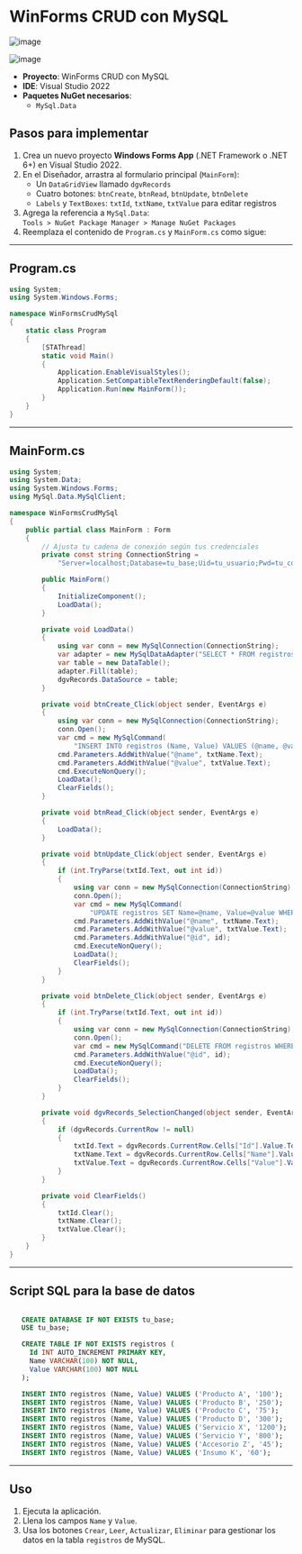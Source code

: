 # WinForms CRUD con MySQL

![image](https://github.com/user-attachments/assets/e9905b02-16b7-434c-9271-309b4ce83bcb)

![image](https://github.com/user-attachments/assets/855e0b43-ba16-4df3-b52e-74668aba7a25)

- **Proyecto**: WinForms CRUD con MySQL  
- **IDE**: Visual Studio 2022  
- **Paquetes NuGet necesarios**:
  - `MySql.Data`

## Pasos para implementar

1. Crea un nuevo proyecto **Windows Forms App** (.NET Framework o .NET 6+) en Visual Studio 2022.
2. En el Diseñador, arrastra al formulario principal (`MainForm`):
   - Un `DataGridView` llamado `dgvRecords`
   - Cuatro botones: `btnCreate`, `btnRead`, `btnUpdate`, `btnDelete`
   - `Labels` y `TextBoxes`: `txtId`, `txtName`, `txtValue` para editar registros
3. Agrega la referencia a `MySql.Data`:  
   `Tools > NuGet Package Manager > Manage NuGet Packages`
4. Reemplaza el contenido de `Program.cs` y `MainForm.cs` como sigue:

---

## Program.cs

```csharp
using System;
using System.Windows.Forms;

namespace WinFormsCrudMySql
{
    static class Program
    {
        [STAThread]
        static void Main()
        {
            Application.EnableVisualStyles();
            Application.SetCompatibleTextRenderingDefault(false);
            Application.Run(new MainForm());
        }
    }
}
```

---

## MainForm.cs

```csharp
using System;
using System.Data;
using System.Windows.Forms;
using MySql.Data.MySqlClient;

namespace WinFormsCrudMySql
{
    public partial class MainForm : Form
    {
        // Ajusta tu cadena de conexión según tus credenciales
        private const string ConnectionString =
            "Server=localhost;Database=tu_base;Uid=tu_usuario;Pwd=tu_contraseña;";

        public MainForm()
        {
            InitializeComponent();
            LoadData();
        }

        private void LoadData()
        {
            using var conn = new MySqlConnection(ConnectionString);
            var adapter = new MySqlDataAdapter("SELECT * FROM registros", conn);
            var table = new DataTable();
            adapter.Fill(table);
            dgvRecords.DataSource = table;
        }

        private void btnCreate_Click(object sender, EventArgs e)
        {
            using var conn = new MySqlConnection(ConnectionString);
            conn.Open();
            var cmd = new MySqlCommand(
                "INSERT INTO registros (Name, Value) VALUES (@name, @value)", conn);
            cmd.Parameters.AddWithValue("@name", txtName.Text);
            cmd.Parameters.AddWithValue("@value", txtValue.Text);
            cmd.ExecuteNonQuery();
            LoadData();
            ClearFields();
        }

        private void btnRead_Click(object sender, EventArgs e)
        {
            LoadData();
        }

        private void btnUpdate_Click(object sender, EventArgs e)
        {
            if (int.TryParse(txtId.Text, out int id))
            {
                using var conn = new MySqlConnection(ConnectionString);
                conn.Open();
                var cmd = new MySqlCommand(
                    "UPDATE registros SET Name=@name, Value=@value WHERE Id=@id", conn);
                cmd.Parameters.AddWithValue("@name", txtName.Text);
                cmd.Parameters.AddWithValue("@value", txtValue.Text);
                cmd.Parameters.AddWithValue("@id", id);
                cmd.ExecuteNonQuery();
                LoadData();
                ClearFields();
            }
        }

        private void btnDelete_Click(object sender, EventArgs e)
        {
            if (int.TryParse(txtId.Text, out int id))
            {
                using var conn = new MySqlConnection(ConnectionString);
                conn.Open();
                var cmd = new MySqlCommand("DELETE FROM registros WHERE Id=@id", conn);
                cmd.Parameters.AddWithValue("@id", id);
                cmd.ExecuteNonQuery();
                LoadData();
                ClearFields();
            }
        }

        private void dgvRecords_SelectionChanged(object sender, EventArgs e)
        {
            if (dgvRecords.CurrentRow != null)
            {
                txtId.Text = dgvRecords.CurrentRow.Cells["Id"].Value.ToString();
                txtName.Text = dgvRecords.CurrentRow.Cells["Name"].Value.ToString();
                txtValue.Text = dgvRecords.CurrentRow.Cells["Value"].Value.ToString();
            }
        }

        private void ClearFields()
        {
            txtId.Clear();
            txtName.Clear();
            txtValue.Clear();
        }
    }
}
```

---

## Script SQL para la base de datos

```sql

   CREATE DATABASE IF NOT EXISTS tu_base;
   USE tu_base;

   CREATE TABLE IF NOT EXISTS registros (
     Id INT AUTO_INCREMENT PRIMARY KEY,
     Name VARCHAR(100) NOT NULL,
     Value VARCHAR(100) NOT NULL
   );

   INSERT INTO registros (Name, Value) VALUES ('Producto A', '100');
   INSERT INTO registros (Name, Value) VALUES ('Producto B', '250');
   INSERT INTO registros (Name, Value) VALUES ('Producto C', '75');
   INSERT INTO registros (Name, Value) VALUES ('Producto D', '300');
   INSERT INTO registros (Name, Value) VALUES ('Servicio X', '1200');
   INSERT INTO registros (Name, Value) VALUES ('Servicio Y', '800');
   INSERT INTO registros (Name, Value) VALUES ('Accesorio Z', '45');
   INSERT INTO registros (Name, Value) VALUES ('Insumo K', '60');

```

---

## Uso

1. Ejecuta la aplicación.
2. Llena los campos `Name` y `Value`.
3. Usa los botones `Crear`, `Leer`, `Actualizar`, `Eliminar` para gestionar los datos en la tabla `registros` de MySQL.

